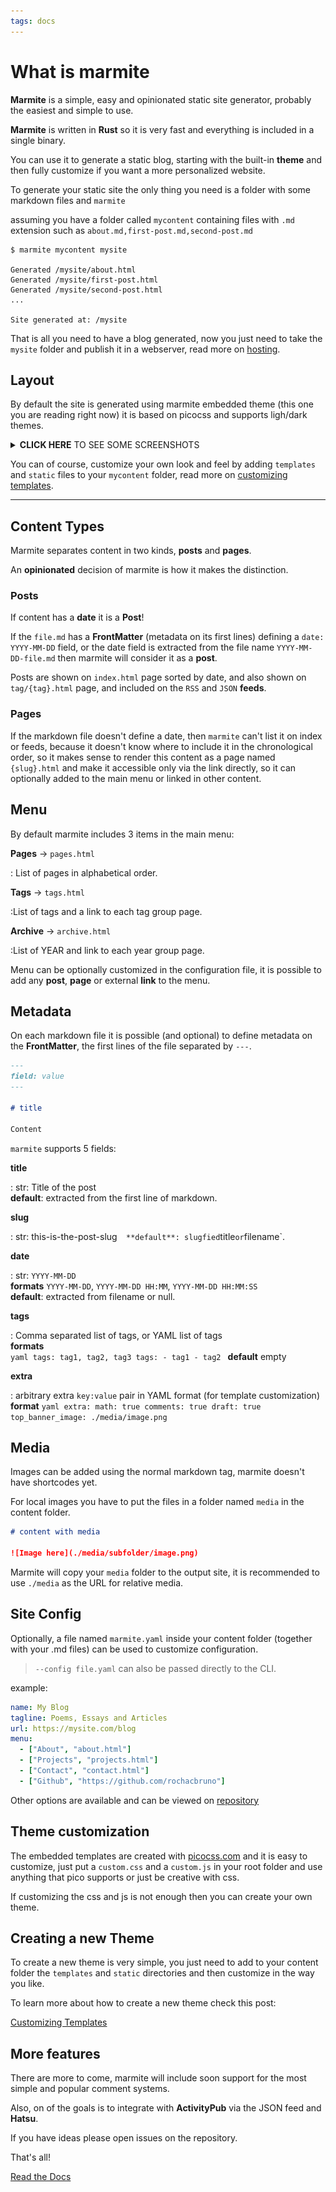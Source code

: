 ```yaml
---
tags: docs
---
```

# What is marmite

**Marmite** is a simple, easy and opinionated static site generator, 
probably the easiest and simple to use.

**Marmite** is written in **Rust** so it is very fast and everything is included
in a single binary.

You can use it to generate a static blog, starting with the built-in **theme**
and then fully customize if you want a more personalized website.

To generate your static site the only thing you need is a folder with some
markdown files and `marmite`

assuming you have a folder called `mycontent` containing files with `.md` extension
such as `about.md,first-post.md,second-post.md`

```console
$ marmite mycontent mysite

Generated /mysite/about.html
Generated /mysite/first-post.html
Generated /mysite/second-post.html
...

Site generated at: /mysite
```

That is all you need to have a blog generated, now you just need to take the 
`mysite` folder and publish it in a webserver, read more on [hosting](./hosting.html).

## Layout

By default the site is generated using marmite embedded theme (this one you are reading right now)
it is based on picocss and supports ligh/dark themes.

<details>
<summary> <strong>CLICK HERE</strong> TO SEE SOME SCREENSHOTS </summary>

The following screenshots are using the default embedded
templates (from [/example](https://github.com/rochacbruno/marmite/blob/main/example) folder)

**Light Mode**

Index:

![Index Light](https://github.com/rochacbruno/marmite/raw/main/assets/screenshots/index-light.png)

Content:

![Post Light](https://github.com/rochacbruno/marmite/raw/main/assets/screenshots/post-light.png)

**Dark mode**

Index:

![Index Dark](https://github.com/rochacbruno/marmite/raw/main/assets/screenshots/index-dark.png)

Content:

![Post Dark](https://github.com/rochacbruno/marmite/raw/main/assets/screenshots/post-dark.png)

</details>

You can of course, customize your own look and feel by adding `templates` and `static` files to 
your `mycontent` folder, read more on [customizing templates](./customizing-templates.html).

---

## Content Types

Marmite separates content in two kinds, **posts** and **pages**.

An **opinionated** decision of marmite is how it makes the distinction.

### Posts

If content has a **date** it is a **Post**!

If the `file.md` has a **FrontMatter** (metadata on its first lines) defining a
`date: YYYY-MM-DD` field, or the date field is extracted from the file name `YYYY-MM-DD-file.md`
then marmite will consider it as a **post**.

Posts are shown on `index.html` page sorted by date, and also shown on `tag/{tag}.html` page,
and included on the `RSS` and `JSON` **feeds**.

### Pages

If the markdown file doesn't define a date, then `marmite` can't list it on index or feeds, because
it doesn't know where to include it in the chronological order, so it makes sense to render this content
as a page named `{slug}.html` and make it accessible only via the link directly, so it can optionally
added to the main menu or linked in other content.

## Menu

By default marmite includes 3 items in the main menu:

**Pages** -> `pages.html`

  : List of pages in alphabetical order.

**Tags** -> `tags.html`

  :List of tags and a link to each tag group page.

**Archive** -> `archive.html`

  :List of YEAR and link to each year group page.

Menu can be optionally customized in the configuration file, it is possible
to add any **post**, **page** or external **link** to the menu.
  
## Metadata

On each markdown file it is possible (and optional) to define metadata on the **FrontMatter**,
the first lines of the file separated by `---`.

```markdown
---
field: value
---

# title

Content
```

`marmite` supports 5 fields:

**title**

  : str: Title of the post  
  **default**: extracted from the first line of markdown.

**slug** 

  : str: this-is-the-post-slug`  
  **default**: slugfied `title` or `filename`.

**date**

  : str: `YYYY-MM-DD`  
  **formats** `YYYY-MM-DD`, `YYYY-MM-DD HH:MM`, `YYYY-MM-DD HH:MM:SS`  
  **default**: extracted from filename or null.

**tags** 

  : Comma separated list of tags, or YAML list of tags  
  **formats**  
    ```yaml
    tags: tag1, tag2, tag3
    tags:
      - tag1
      - tag2
    ```
  **default** empty

**extra**

  : arbitrary extra `key:value` pair in YAML format (for template customization)  
  **format**
    ```yaml
    extra:
      math: true
      comments: true
      draft: true
      top_banner_image: ./media/image.png
    ```
  

## Media

Images can be added using the normal markdown tag, marmite doesn't have shortcodes yet.

For local images you have to put the files in a folder named `media` in the content folder.

```markdown
# content with media

![Image here](./media/subfolder/image.png)
```

Marmite will copy your `media` folder to the output site, it is recommended to use `./media` as
the URL for relative media.
  
## Site Config
  
Optionally, a file named `marmite.yaml` inside your content folder (together with your .md files)
can be used to customize configuration.

> `--config file.yaml` can also be passed directly to the CLI.

example:

```yaml
name: My Blog
tagline: Poems, Essays and Articles
url: https://mysite.com/blog
menu:
  - ["About", "about.html"]
  - ["Projects", "projects.html"]
  - ["Contact", "contact.html"]
  - ["Github", "https://github.com/rochacbruno"]
```

Other options are available and can be viewed on [repository](https://github.com/rochacbruno/marmite/blob/main/example/marmite.yaml)

## Theme customization

The embedded templates are created with [picocss.com](https://picocss.com/) and 
it is easy to customize, just put a `custom.css` and a `custom.js` 
in your root folder and use anything that pico supports or just be creative with css.

If customizing the css and js is not enough then you can create your own theme.

## Creating a new Theme

To create a new theme is very simple, you just need to add to your content folder
the `templates` and `static` directories and then customize in the way you like.

To learn more about how to create a new theme check this post:

[Customizing Templates](./customizing-templates.html)

## More features

There are more to come, marmite will include soon support for the most simple and 
popular comment systems.

Also, on of the goals is to integrate with **ActivityPub** via the JSON feed and
**Hatsu**.

If you have ideas please open issues on the repository.

That's all!

[Read the Docs](./tag/docs.html)

